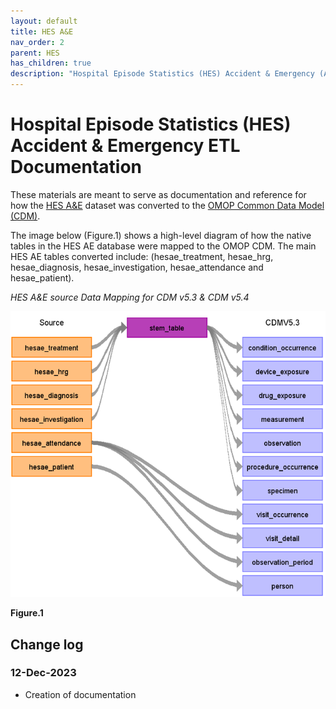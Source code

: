 ```yaml
---
layout: default
title: HES A&E
nav_order: 2
parent: HES
has_children: true
description: "Hospital Episode Statistics (HES) Accident & Emergency (A&E) ETL Documentation"
---
```


# Hospital Episode Statistics (HES) Accident & Emergency ETL Documentation

These materials are meant to serve as documentation and reference for how the [HES A&E](https://cprd.com/sites/default/files/2022-02/Documentation_HES_AE_set21.pdf) dataset was converted to the [OMOP Common Data Model (CDM)](https://ohdsi.github.io/CommonDataModel/).

The image below (Figure.1) shows a high-level diagram of how the native tables in the HES AE database were mapped to the OMOP CDM. The main HES AE tables converted include: (hesae_treatment, hesae_hrg, hesae_diagnosis, hesae_investigation, hesae_attendance and hesae_patient).

*HES A&E source Data Mapping for CDM v5.3 & CDM v5.4*

![](images/image1.11.png)

**Figure.1**

## Change log

### 12-Dec-2023
- Creation of documentation